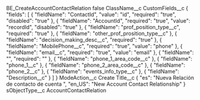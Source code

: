 <?xml version="1.0" encoding="UTF-8"?>
<CustomMetadata xmlns="http://soap.sforce.com/2006/04/metadata" xmlns:xsi="http://www.w3.org/2001/XMLSchema-instance" xmlns:xsd="http://www.w3.org/2001/XMLSchema">
    <label>BE_CreateAccountContactRelation</label>
    <protected>false</protected>
    <values>
        <field>ClassName__c</field>
        <value xsi:nil="true"/>
    </values>
    <values>
        <field>CustomFields__c</field>
        <value xsi:type="xsd:string">{
    &quot;fields&quot;: [
        {
            &quot;fieldName&quot;: &quot;ContactId&quot;,
            &quot;value&quot;: &quot;id&quot;,
            &quot;required&quot;: &quot;true&quot;,
            &quot;disabled&quot;: &quot;true&quot;
        },
        {
            &quot;fieldName&quot;: &quot;AccountId&quot;,
            &quot;required&quot;: &quot;true&quot;,
            &quot;value&quot;: &quot;recordId&quot;,
            &quot;disabled&quot;: &quot;true&quot;
        },
        {
            &quot;fieldName&quot;: &quot;prof_position_type__c&quot;,
            &quot;required&quot;: &quot;true&quot;
        },
        {
            &quot;fieldName&quot;: &quot;other_prof_prosition_type__c&quot;
        },
        {
            &quot;fieldName&quot;: &quot;decision_making_desc__c&quot;,
            &quot;required&quot;: &quot;true&quot;
        },
        {
            &quot;fieldName&quot;: &quot;MobilePhone__c&quot;,
            &quot;required&quot;: &quot;true&quot;,
            &quot;value&quot;: &quot;phone&quot;
        },
        {
            &quot;fieldName&quot;: &quot;email__c&quot;,
            &quot;required&quot;: &quot;true&quot;,
            &quot;value&quot;: &quot;email&quot;
        },
        {
            &quot;fieldName&quot;: &quot;&quot;,
            &quot;required&quot;: &quot;&quot;
        },
        {
            &quot;fieldName&quot;: &quot;phone_1_area_code__c&quot;
        },
        {
            &quot;fieldName&quot;: &quot;phone_1__c&quot;
        },
        {
            &quot;fieldName&quot;: &quot;phone_2_area_code__c&quot;
        },
        {
            &quot;fieldName&quot;: &quot;phone_2__c&quot;
        },
        {
            &quot;fieldName&quot;: &quot;events_info_type__c&quot;
        },
        {
            &quot;fieldName&quot;: &quot;Description__c&quot;
        }
    ]
}</value>
    </values>
    <values>
        <field>ModeAction__c</field>
        <value xsi:type="xsd:string">Create</value>
    </values>
    <values>
        <field>Title__c</field>
        <value xsi:type="xsd:string">{     &quot;es&quot;: &quot;Nueva Relación de contacto de cuenta &quot;,     &quot;en_US&quot;: &quot;New Account Contact Relationship&quot; }</value>
    </values>
    <values>
        <field>sObjectType__c</field>
        <value xsi:type="xsd:string">AccountContactRelation</value>
    </values>
</CustomMetadata>
